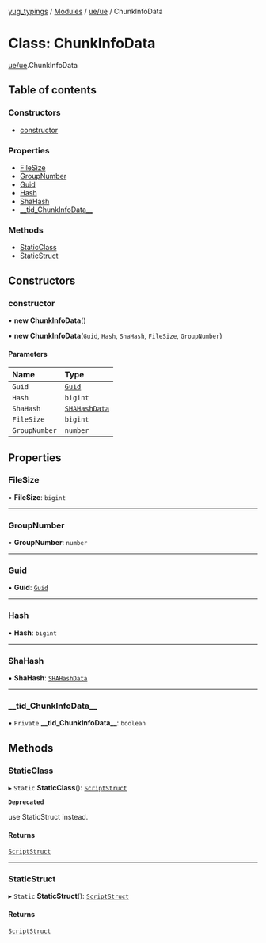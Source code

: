 [yug_typings](../README.md) / [Modules](../modules.md) / [ue/ue](../modules/ue_ue.md) / ChunkInfoData

# Class: ChunkInfoData

[ue/ue](../modules/ue_ue.md).ChunkInfoData

## Table of contents

### Constructors

- [constructor](ue_ue.ChunkInfoData.md#constructor)

### Properties

- [FileSize](ue_ue.ChunkInfoData.md#filesize)
- [GroupNumber](ue_ue.ChunkInfoData.md#groupnumber)
- [Guid](ue_ue.ChunkInfoData.md#guid)
- [Hash](ue_ue.ChunkInfoData.md#hash)
- [ShaHash](ue_ue.ChunkInfoData.md#shahash)
- [\_\_tid\_ChunkInfoData\_\_](ue_ue.ChunkInfoData.md#__tid_chunkinfodata__)

### Methods

- [StaticClass](ue_ue.ChunkInfoData.md#staticclass)
- [StaticStruct](ue_ue.ChunkInfoData.md#staticstruct)

## Constructors

### constructor

• **new ChunkInfoData**()

• **new ChunkInfoData**(`Guid`, `Hash`, `ShaHash`, `FileSize`, `GroupNumber`)

#### Parameters

| Name | Type |
| :------ | :------ |
| `Guid` | [`Guid`](ue_ue_s.Guid.md) |
| `Hash` | `bigint` |
| `ShaHash` | [`SHAHashData`](ue_ue.SHAHashData.md) |
| `FileSize` | `bigint` |
| `GroupNumber` | `number` |

## Properties

### FileSize

• **FileSize**: `bigint`

___

### GroupNumber

• **GroupNumber**: `number`

___

### Guid

• **Guid**: [`Guid`](ue_ue_s.Guid.md)

___

### Hash

• **Hash**: `bigint`

___

### ShaHash

• **ShaHash**: [`SHAHashData`](ue_ue.SHAHashData.md)

___

### \_\_tid\_ChunkInfoData\_\_

• `Private` **\_\_tid\_ChunkInfoData\_\_**: `boolean`

## Methods

### StaticClass

▸ `Static` **StaticClass**(): [`ScriptStruct`](ue_ue.ScriptStruct.md)

**`Deprecated`**

use StaticStruct instead.

#### Returns

[`ScriptStruct`](ue_ue.ScriptStruct.md)

___

### StaticStruct

▸ `Static` **StaticStruct**(): [`ScriptStruct`](ue_ue.ScriptStruct.md)

#### Returns

[`ScriptStruct`](ue_ue.ScriptStruct.md)
